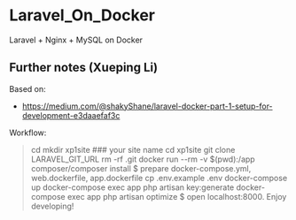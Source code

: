 # Laravel_On_Docker
Laravel + Nginx + MySQL on Docker 

## Further notes (Xueping Li)
Based on:
- https://medium.com/@shakyShane/laravel-docker-part-1-setup-for-development-e3daaefaf3c

Workflow:

> cd
> mkdir xp1site ### your site name
> cd xp1site
> git clone LARAVEL_GIT_URL
> rm -rf .git
> docker run --rm -v $(pwd):/app composer/composer install
$ prepare docker-compose.yml, web.dockerfile, app.dockerfile
> cp .env.example .env
> docker-compose up
> docker-compose exec app php artisan key:generate
> docker-compose exec app php artisan optimize
$ open localhost:8000. Enjoy developing!
